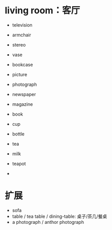 # living room：客厅

* television
* armchair
* stereo
* vase
* bookcase

* picture
* photograph
* newspaper
* magazine
* book

* cup
* bottle

* tea
* milk
* teapot
* 

# 扩展
* sofa
* table / tea table / dining-table: 桌子/茶几/餐桌
* a photograph /  anthor photograph